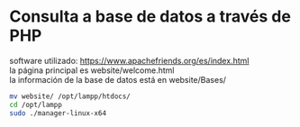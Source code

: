 # Consulta a base de datos a través de PHP
software utilizado: https://www.apachefriends.org/es/index.html  
la página principal es website/welcome.html  
la información de la base de datos está en website/Bases/  
``` bash
mv website/ /opt/lampp/htdocs/
cd /opt/lampp
sudo ./manager-linux-x64
```
